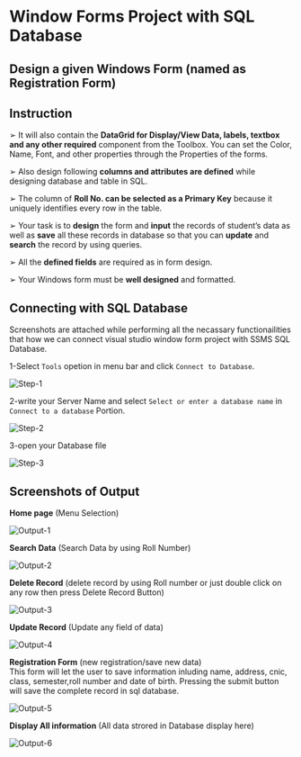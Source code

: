 # Window Forms Project with SQL Database
## Design a given Windows Form (named as Registration Form)
## Instruction

➢ It will also contain the <b>DataGrid for Display/View Data, labels, textbox and any other required</b> component from the Toolbox. You can set the Color, Name, Font, and other properties through the Properties of the forms.

➢ Also design following <b>columns and attributes are defined</b> while designing database and table in SQL.

➢ The column of <b>Roll No. can be selected as a Primary Key</b> because it uniquely identifies every row in the table.

➢ Your task is to <b>design</b> the form and <b>input</b> the records of student’s data as well as <b>save</b> all these records in database so that you can <b>update</b> and <b>search</b> the record by using queries.

➢ All the <b>defined fields</b> are required as in form design.

➢ Your Windows form must be <b>well designed</b> and formatted.

## Connecting with SQL Database

Screenshots are attached while performing all the necassary functionailities that how we can connect visual studio window form project with SSMS SQL Database.

1-Select `Tools` opetion in menu bar and click `Connect to Database`.

![Step-1](https://raw.githubusercontent.com/zeeshanmahar007/Window-Forms-Project-with-SQL-Database/master/Screenshots/SQL%231.png)

2-write your Server Name and select `Select or enter a database name` in `Connect to a database` Portion.

![Step-2](https://raw.githubusercontent.com/zeeshanmahar007/Window-Forms-Project-with-SQL-Database/master/Screenshots/SQL%232.png)

3-open your Database file

![Step-3](https://raw.githubusercontent.com/zeeshanmahar007/Window-Forms-Project-with-SQL-Database/master/Screenshots/SQL%233.JPG)

## Screenshots of Output

<b>Home page</b> (Menu Selection)

![Output-1](https://raw.githubusercontent.com/zeeshanmahar007/Window-Forms-Project-with-SQL-Database/master/Screenshots/Output%231.JPG)

<b>Search Data</b> (Search Data by using Roll Number)

![Output-2](https://raw.githubusercontent.com/zeeshanmahar007/Window-Forms-Project-with-SQL-Database/master/Screenshots/Output%232.JPG)

<b>Delete Record</b> (delete record by using Roll number or just double click on any row then press Delete Record Button)

![Output-3](https://raw.githubusercontent.com/zeeshanmahar007/Window-Forms-Project-with-SQL-Database/master/Screenshots/Output%233.JPG)

<b>Update Record</b> (Update any field of data)

![Output-4](https://raw.githubusercontent.com/zeeshanmahar007/Window-Forms-Project-with-SQL-Database/master/Screenshots/Output%234.JPG)

<b>Registration Form</b> (new registration/save new data) <br /> 
This form will let the user to save information inluding name, address, cnic, class, semester,roll number and date of birth. Pressing the submit button will save the complete record in sql database. 

![Output-5](https://raw.githubusercontent.com/zeeshanmahar007/Window-Forms-Project-with-SQL-Database/master/Screenshots/Output%235.JPG)

<b>Display All information</b> (All data strored in Database display here)

![Output-6](https://raw.githubusercontent.com/zeeshanmahar007/Window-Forms-Project-with-SQL-Database/master/Screenshots/Output%236.JPG)
